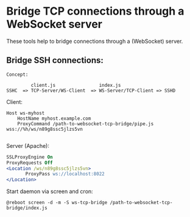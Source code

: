 # Bridge TCP connections through a WebSocket server

These tools help to bridge connections through a (WebSocket) server.

## Bridge SSH connections:

```
Concept:

         client.js                index.js
SSHC  => TCP-Server/WS-Client  => WS-Server/TCP-Client => SSHD

```

Client:

```ssh-config
Host ws-myhost
	HostName myhost.example.com
	ProxyCommand /path-to-websocket-tcp-bridge/pipe.js wss://%h/ws/n89g8ssc5jlzs5vn


```

Server (Apache):

```apache
SSLProxyEngine On
ProxyRequests Off
<Location /ws/n89g8ssc5jlzs5vn>
       ProxyPass ws://localhost:8022
</Location>
```

Start daemon via screen and cron:

```crontab
@reboot screen -d -m -S ws-tcp-bridge /path-to-websocket-tcp-bridge/index.js
```
